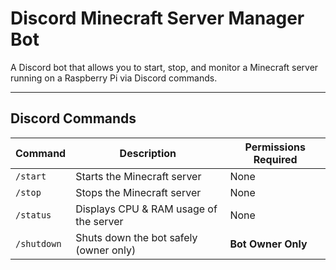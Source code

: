 # Discord Minecraft Server Manager Bot
A Discord bot that allows you to start, stop, and monitor a Minecraft server running on a Raspberry Pi via Discord commands.

___

## Discord Commands
| Command     | Description                                  | Permissions Required |
|------------|----------------------------------------------|----------------------|
| `/start`   | Starts the Minecraft server                 | None                |
| `/stop`    | Stops the Minecraft server                  | None                |
| `/status`  | Displays CPU & RAM usage of the server      | None                |
| `/shutdown`| Shuts down the bot safely (owner only)      | **Bot Owner Only**  |

